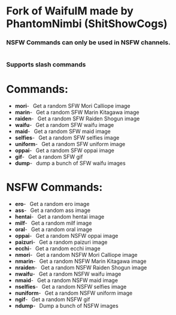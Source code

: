 # Fork of WaifuIM made by PhantomNimbi (ShitShowCogs)
### NSFW Commands can only be used in NSFW channels.
<h1></h1>

### Supports slash commands
<h1></h1>

# Commands:

- **mori**-⠀Get a random SFW Mori Calliope image
- **marin**-⠀Get a random SFW Marin Kitagawa image
- **raiden**-⠀Get a random SFW Raiden Shogun image
- **waifu**-⠀Get a random SFW waifu image
- **maid**-⠀Get a random SFW maid image
- **selfies**-⠀Get a random SFW selfies image
- **uniform**-⠀Get a random SFW uniform image
- **oppai**-⠀Get a random SFW oppai image
- **gif**-⠀Get a random SFW gif
- **dump**-⠀dump a bunch of SFW waifu images


# NSFW Commands:

- **ero**-⠀Get a random ero image
- **ass**-⠀Get a random ass image
- **hentai**-⠀Get a random hentai image
- **milf**-⠀Get a random milf image
- **oral**-⠀Get a random oral image
- **oppai**-⠀Get a random NSFW oppai image
- **paizuri**-⠀Get a random paizuri image
- **ecchi**-⠀Get a random ecchi image
- **nmori**-⠀Get a random NSFW Mori Calliope image
- **nmarin**-⠀Get a random NSFW Marin Kitagawa image
- **nraiden**-⠀Get a random NSFW Raiden Shogun image
- **nwaifu**-⠀Get a random NSFW waifu image
- **nmaid**-⠀Get a random NSFW maid image
- **nselfies**-⠀Get a random NSFW selfies image
- **nuniform**-⠀Get a random NSFW uniform image
- **ngif**-⠀Get a random NSFW gif
- **ndump**-⠀Dump a bunch of NSFW images
